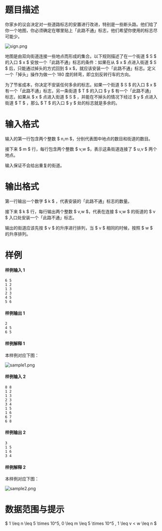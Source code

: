 
# 题目描述

你家乡的议会决定对一些道路标志的安置进行改进，特别是一些断头路。他们给了你一个地图，你必须确定在哪里贴上「此路不通」标志，他们希望你使用的标志尽可能少。

![sign.png](/source/loj/6581/img/aHR0cHM6Ly9sb2otaW1nLnVweXVuLm1lbmNpLm1lbXNldDAuY24vMjAxOS8wNC8xOC81Y2I4NzdlZDJkNTBiLnBuZw==.png)

地图是由双向街道连接一些地点而形成的集合。以下规则描述了在一个街道 $ S $ 的入口 $ x $ 安放一个「此路不通」标志的条件：如果在从 $ x $ 点进入街道 $ S $ 后，只能通过掉头的方式回到 $ x $，就应该安装一个「此路不通」标志。定义一个「掉头」操作为做一个 $180$ 度的转弯，即立刻反转行车的方向。

为了节省成本，你决定不安装任何多余的标志。如果一个街道 $ S $ 的入口 $ x $ 有一个「此路不通」标志，另一条街道 $ T $ 的入口 $ y $ 有一个「此路不通」标志，如果从 $ x $ 点进入街道 $ S $ ，并能在不掉头的情况下经过 $ y $ 点进入街道 $ T $ ，那么 $ T $ 的入口 $ y $ 处的标志就是多余的。

# 输入格式

输入的第一行包含两个整数 $ n,m $，分别代表图中地点的数目和街道的数目。

接下来 $ m $ 行，每行包含两个整数 $ v,w $，表示这条街道连接了 $ u,v $ 两个地点。

输入保证不会给出重复的街道。

# 输出格式

第一行输出一个数字 $ k $ ，代表安装的「此路不通」标志的数量。

接下来 $ k $ 行，每行输出两个整数 $ v,w $，代表在连接 $ v,w $ 的街道的 $ v $ 入口处安装一个「此路不通」标志。

输出的街道应该先按 $ v $ 的升序进行排列，当 $ v $ 相同的时候，按照 $ w $ 的升序排列。

# 样例

#### 样例输入 1
```plain
6 5
1 2
1 3
2 3
4 5
5 6
```

#### 样例输出 1
```plain
2
4 5
6 5
```

#### 样例解释 1
本样例对应下图：

![sample1.png](/source/loj/6581/img/aHR0cHM6Ly9sb2otaW1nLnVweXVuLm1lbmNpLm1lbXNldDAuY24vMjAxOS8wNC8xOC81Y2I4N2QxNWRhNTNjLnBuZw==.png)

#### 样例输入 2
```plain
8 8
1 2
1 3
2 3
3 4
1 5
1 6
6 7
6 8
```

#### 样例输出 2
```plain
3
1 5
1 6
3 4
```

#### 样例解释 2
本样例对应下图：

![sample2.png](/source/loj/6581/img/aHR0cHM6Ly9sb2otaW1nLnVweXVuLm1lbmNpLm1lbXNldDAuY24vMjAxOS8wNC8xOC81Y2I4N2U1YTYzODlhLnBuZw==.png)

# 数据范围与提示

$ 1 \leq n \leq 5 \times 10^5, 0 \leq m \leq 5 \times 10^5 , 1 \leq v < w \leq n $

